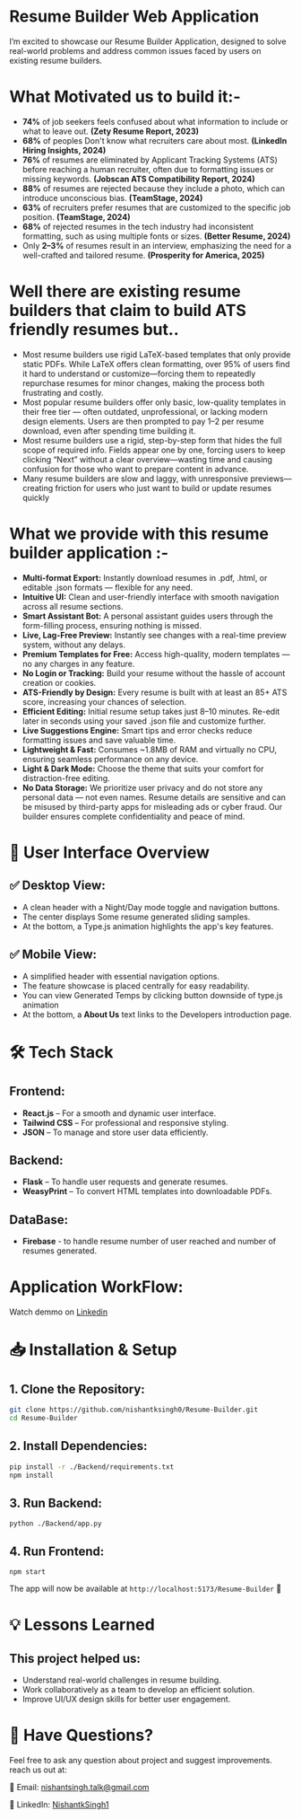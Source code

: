 # Resume Builder Web Application

I’m excited to showcase our Resume Builder Application, designed to solve real-world problems and address common issues faced by users on existing resume builders.





# What Motivated us to build it:-
- **74%** of job seekers feels confused about what information to include or what to leave out. **(Zety Resume Report, 2023)**
- **68%** of peoples Don't know what recruiters care about most. **(LinkedIn Hiring Insights, 2024)**
- **76%** of resumes are eliminated by Applicant Tracking Systems (ATS) before reaching a human recruiter, often due to formatting issues or missing keywords.  **(Jobscan ATS Compatibility Report, 2024)**
- **88%** of resumes are rejected because they include a photo, which can introduce unconscious bias. **(TeamStage, 2024)**
- **63%** of recruiters prefer resumes that are customized to the specific job position. **(TeamStage, 2024)**
- **68%** of rejected resumes in the tech industry had inconsistent formatting, such as using multiple fonts or sizes. **(Better Resume, 2024)**
- Only **2–3%** of resumes result in an interview, emphasizing the need for a well-crafted and tailored resume. **(Prosperity for America, 2025)**


# Well there are existing resume builders that claim to build ATS friendly resumes but..
- Most resume builders use rigid LaTeX-based templates that only provide static PDFs. While LaTeX offers clean formatting, over 95% of users find it hard to understand or customize—forcing them to repeatedly repurchase resumes for minor changes, making the process both frustrating and costly.
- Most popular resume builders offer only basic, low-quality templates in their free tier — often outdated, unprofessional, or lacking modern design elements. Users are then prompted to pay $1–$2 per resume download, even after spending time building it.
- Most resume builders use a rigid, step-by-step form that hides the full scope of required info. Fields appear one by one, forcing users to keep clicking “Next” without a clear overview—wasting time and causing confusion for those who want to prepare content in advance.
- Many resume builders are slow and laggy, with unresponsive previews—creating friction for users who just want to build or update resumes quickly

# What we provide with this resume builder application :-
- **Multi-format Export:** Instantly download resumes in .pdf, .html, or editable .json formats — flexible for any need.
- **Intuitive UI:** Clean and user-friendly interface with smooth navigation across all resume sections.
- **Smart Assistant Bot:** A personal assistant guides users through the form-filling process, ensuring nothing is missed.
- **Live, Lag-Free Preview:** Instantly see changes with a real-time preview system, without any delays.
- **Premium Templates for Free:** Access high-quality, modern templates — no any charges in any feature.
- **No Login or Tracking:** Build your resume without the hassle of account creation or cookies.
- **ATS-Friendly by Design:** Every resume is built with at least an 85+ ATS score, increasing your chances of selection.
- **Efficient Editing:** Initial resume setup takes just 8–10 minutes. Re-edit later in seconds using your saved .json file and customize further. 
- **Live Suggestions Engine:** Smart tips and error checks reduce formatting issues and save valuable time.
- **Lightweight & Fast:** Consumes ~1.8MB of RAM and virtually no CPU, ensuring seamless performance on any device.
- **Light & Dark Mode:** Choose the theme that suits your comfort for distraction-free editing.
- **No Data Storage:** We prioritize user privacy and do not store any personal data — not even names. Resume details are sensitive and can be misused by third-party apps for misleading ads or cyber fraud. Our builder ensures complete confidentiality and peace of mind.


# 🎨 User Interface Overview

## ✅ Desktop View:  

* A clean header with a Night/Day mode toggle and navigation buttons.  
* The center displays Some resume generated sliding samples.  
* At the bottom, a Type.js animation highlights the app's key features.  

## ✅ Mobile View:

* A simplified header with essential navigation options.  
* The feature showcase is placed centrally for easy readability.
* You can view Generated Temps by clicking button downside of type.js animation
* At the bottom, a **About Us** text links to the Developers introduction page.


# 🛠️ Tech Stack

## Frontend:

* **React.js** – For a smooth and dynamic user interface.  
* **Tailwind CSS** – For professional and responsive styling.  
* **JSON** – To manage and store user data efficiently.  


## Backend:

* **Flask** – To handle user requests and generate resumes.  
* **WeasyPrint** – To convert HTML templates into downloadable PDFs.  

## DataBase:
* **Firebase** - to handle resume number of user reached and number of resumes generated.

# Application WorkFlow:

Watch demmo on <a href="https://www.linkedin.com/posts/nishantksingh1_hi-im-nishant-team-leader-of-bravers-activity-7318679470763061250--7lp?utm_source=share&utm_medium=member_desktop&rcm=ACoAAEXIrSMB1Q-v6W50Fho8DNLDqC0GfNeMxQQ" target="_blank">Linkedin</a>    


# 📥 Installation & Setup

## 1. Clone the Repository:  

```bash
git clone https://github.com/nishantksingh0/Resume-Builder.git
cd Resume-Builder
```


## 2. Install Dependencies:  
```bash
pip install -r ./Backend/requirements.txt 
npm install
```

## 3. Run Backend:

```
python ./Backend/app.py
```


## 4. Run Frontend:

```
npm start
```



The app will now be available at `http://localhost:5173/Resume-Builder` 🚀



# 💡 Lessons Learned

## This project helped us:

* Understand real-world challenges in resume building.  
* Work collaboratively as a team to develop an efficient solution.  
* Improve UI/UX design skills for better user engagement.


# 📢 Have Questions?

Feel free to ask any question about project and suggest improvements. reach us out at:

🔹 Email: <a href="mailto:nishantsingh.talk@gmail.com" target="_blank">nishantsingh.talk@gmail.com</a> 

🔹 LinkedIn: <a href="https://www.linkedin.com/posts/nishantksingh1_hi-im-nishant-team-leader-of-bravers-activity-7318679470763061250--7lp?utm_source=share&utm_medium=member_desktop&rcm=ACoAAEXIrSMB1Q-v6W50Fho8DNLDqC0GfNeMxQQ" target="_blank">NishantkSingh1</a>    


